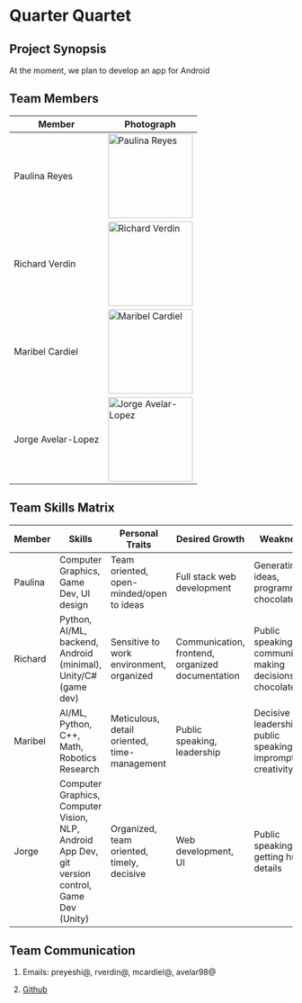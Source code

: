 # Quarter Quartet


## Project Synopsis
At the moment, we plan to develop an app for Android


## Team Members

Member | Photograph
--- | ---
Paulina Reyes | <img src="img/rachel-hyon.jpg" alt="Paulina Reyes" title="Paulina Reyes" width="150">
Richard Verdin | <img src="img/cindy-jiang.png" alt="Richard Verdin" title="Richard Verdin" width="150">
Maribel Cardiel | <img src="img/james-li.jpg" alt="Maribel Cardiel" title="Maribel Cardiel" width="150">
Jorge Avelar-Lopez | <img src="img/po-tsui.jpg" alt="Jorge Avelar-Lopez" title="Jorge Avelar-Lopez" width="150">

## Team Skills Matrix
Member | Skills | Personal Traits | Desired Growth | Weaknesses
--- | --- | --- | --- | ---
Paulina | Computer Graphics, Game Dev, UI design | Team oriented, open-minded/open to ideas | Full stack web development | Generating ideas, programming, chocolate
Richard | Python, AI/ML, backend, Android (minimal), Unity/C# (game dev) | Sensitive to work environment, organized | Communication, frontend, organized documentation | Public speaking, team communication, making decisions, chocolate
Maribel | AI/ML, Python, C++, Math, Robotics Research | Meticulous, detail oriented, time-management | Public speaking, leadership | Decisive leadership, public speaking, lacks impromptu creativity
Jorge | Computer Graphics, Computer Vision, NLP, Android App Dev, git version control, Game Dev (Unity) | Organized, team oriented, timely, decisive | Web development, UI | Public speaking, getting hung on details

## Team Communication  
1. Emails: preyeshi@, rverdin@, mcardiel@, avelar98@

2. [Github](https://github.com/orgs/StanfordCS194/teams/team-15/)


